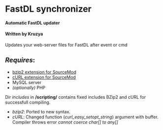 # FastDL synchronizer
#### Automatic FastDL updater
#### Written by Kruzya

Updates your web-server files for FastDL after event or cmd

## *Requires*:
- [bzip2 extension for SourceMod](https://forums.alliedmods.net/showthread.php?t=175063)
- [cURL extension for SourceMod](https://forums.alliedmods.net/showthread.php?t=152216)
- MySQL server
- *(optionally)* PHP

Dir *includes* in **/scripting/** contains fixed includes BZip2 and cURL for successfull compiling.
- *bzip2*: Ported to new syntax.
- *cURL*: Changed function (*curl_easy_setopt_string*) argument with buffer. Compiler throws error *cannot coerce char[] to any[]*
